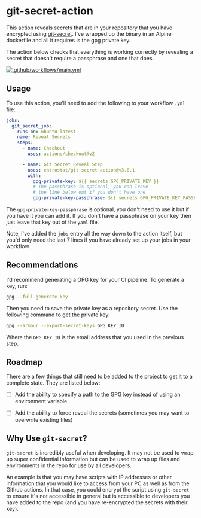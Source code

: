 # git-secret-action

This action reveals secrets that are in your repository that you have encrypted using [git-secret](https://git-secret.io/). I've wrapped up the binary in an Alpine dockerfile and all it requires is the gpg private key.

The action below checks that everything is working correctly by revealing a secret that doesn't require a passphrase and one that does.

[![.github/workflows/main.yml](https://github.com/entrostat/git-secret-action/actions/workflows/main.yml/badge.svg?branch=main)](https://github.com/entrostat/git-secret-action/actions/workflows/main.yml)

## Usage

To use this action, you'll need to add the following to your workflow `.yml` file:

```yaml
jobs:
  git_secret_job:
    runs-on: ubuntu-latest
    name: Reveal Secrets
    steps:
      - name: Checkout
        uses: actions/checkout@v2

      - name: Git Secret Reveal Step
        uses: entrostat/git-secret-action@v3.0.1
        with:
          gpg-private-key: ${{ secrets.GPG_PRIVATE_KEY }}
          # The passphrase is optional, you can leave
          # the line below out if you don't have one
          gpg-private-key-passphrase: ${{ secrets.GPG_PRIVATE_KEY_PASSPHRASE }}
```

The `gpg-private-key-passphrase` is optional, you don't need to use it but if you have it you can add it. If you don't have a passphrase on your key then just leave that key out of the `yaml` file.

Note, I've added the `jobs` entry all the way down to the action itself, but you'd only need the last 7 lines if you have already set up your jobs in your workflow.


## Recommendations

I'd recommend generating a GPG key for your CI pipeline. To generate a key, run:

```bash
gpg --full-generate-key
```

Then you need to save the private key as a repository secret. Use the following command to get the private key:

```bash
gpg --armour --export-secret-keys GPG_KEY_ID
```

Where the `GPG_KEY_ID` is the email address that you used in the previous step.

## Roadmap

There are a few things that still need to be added to the project to get it to a complete state. They are listed below:

- [ ] Add the ability to specify a path to the GPG key instead of using an environment variable
- [ ] Add the ability to force reveal the secrets (sometimes you may want to overwrite existing files)


## Why Use `git-secret`?

`git-secret` is incredibly useful when developing. It may not be used to wrap up super confidential information but can be used to wrap up files and environments in the repo for use by all developers.

An example is that you may have scripts with IP addresses or other information that you would like to access from your PC as well as from the Github actions. In that case, you could encrypt the script using `git-secret` to ensure it's not accessible in general but is accessible to developers you have added to the repo (and you have re-encrypted the secrets with their key).
